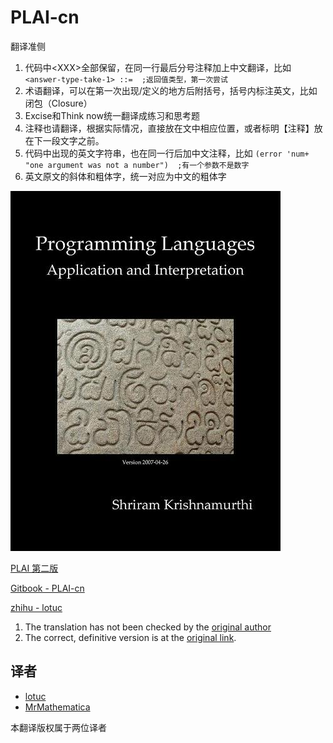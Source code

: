 # PLAI-cn

翻译准侧

1. 代码中\<XXX\>全部保留，在同一行最后分号注释加上中文翻译，比如
  `<answer-type-take-1> ::=  ;返回值类型，第一次尝试`
2. 术语翻译，可以在第一次出现/定义的地方后附括号，括号内标注英文，比如
闭包（Closure）
3. Excise和Think now统一翻译成练习和思考题
4. 注释也请翻译，根据实际情况，直接放在文中相应位置，或者标明【注释】放在下一段文字之前。
5. 代码中出现的英文字符串，也在同一行后加中文注释，比如
  `(error 'num+ "one argument was not a number")  ;有一个参数不是数字`
6. 英文原文的斜体和粗体字，统一对应为中文的粗体字

![](imgs/PLAI-cover.jpg)

[PLAI 第二版](http://cs.brown.edu/courses/cs173/2012/book/index.html)

[Gitbook - PLAI-cn](https://www.gitbook.com/book/lotuc/plai-cn)

[zhihu - lotuc](https://zhuanlan.zhihu.com/lotuc)

1. The translation has not been checked by the <a href="mailto:shriram@gmail.com" target="_top">original author</a>
2. The correct, definitive version is at the [original link](http://cs.brown.edu/courses/cs173/2012/book/index.html).

## 译者

- [lotuc](https://github.com/lotuc)
- [MrMathematica](https://github.com/mrmathematica)

本翻译版权属于两位译者